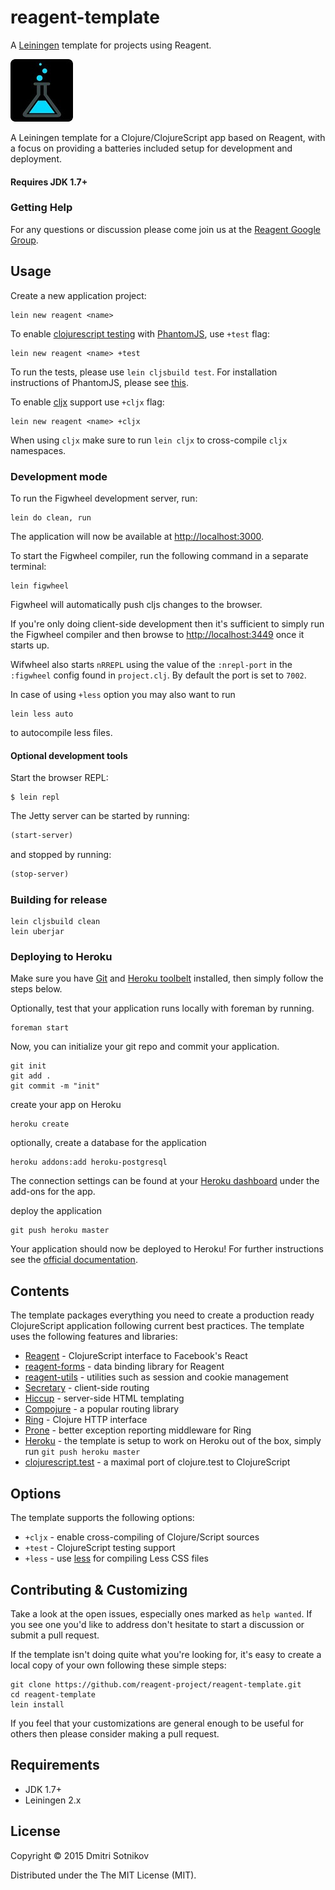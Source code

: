 # reagent-template

A [Leiningen](http://leiningen.org/) template for projects using Reagent.

![reagent-template](logo-rounded.jpg)

A Leiningen template for a Clojure/ClojureScript app based on Reagent, with a focus on providing
a batteries included setup for development and deployment.

#### Requires JDK 1.7+

### Getting Help

For any questions or discussion please come join us at the [Reagent Google Group](https://groups.google.com/forum/#!forum/reagent-project).

## Usage

Create a new application project:

```
lein new reagent <name>
```

To enable [clojurescript testing](https://github.com/cemerick/clojurescript.test) with [PhantomJS](http://phantomjs.org/), use `+test` flag:

```
lein new reagent <name> +test
```
To run the tests, please use `lein cljsbuild test`. For installation instructions of PhantomJS, please see [this](http://phantomjs.org/download.html).

To enable [cljx](https://github.com/lynaghk/cljx) support use `+cljx` flag:

```
lein new reagent <name> +cljx
```
When using `cljx` make sure to run `lein cljx` to cross-compile `cljx` namespaces.


### Development mode

To run the Figwheel development server, run:

```
lein do clean, run
```

The application will now be available at [http://localhost:3000](http://localhost:3000).

To start the Figwheel compiler, run the following command in a separate terminal:

```
lein figwheel
```
Figwheel will automatically push cljs changes to the browser.

If you're only doing client-side development then it's sufficient to simply run the
Figwheel compiler and then browse to [http://localhost:3449](http://localhost:3449)
once it starts up.

Wifwheel also starts `nRREPL` using the value of the `:nrepl-port` in the `:figwheel`
config found in `project.clj`. By default the port is set to `7002`.

In case of using `+less` option you may also want to run
```
lein less auto
```
to autocompile less files.

#### Optional development tools

Start the browser REPL:

```
$ lein repl
```
The Jetty server can be started by running:

```clojure
(start-server)
```
and stopped by running:
```clojure
(stop-server)
```

### Building for release

```
lein cljsbuild clean
lein uberjar
```

### Deploying to Heroku

Make sure you have [Git](http://git-scm.com/downloads) and [Heroku toolbelt](https://toolbelt.heroku.com/) installed, then simply follow the steps below.

Optionally, test that your application runs locally with foreman by running.

```
foreman start
```

Now, you can initialize your git repo and commit your application.

```
git init
git add .
git commit -m "init"
```
create your app on Heroku

```
heroku create
```

optionally, create a database for the application

```
heroku addons:add heroku-postgresql
```

The connection settings can be found at your [Heroku dashboard](https://dashboard.heroku.com/apps/) under the add-ons for the app.

deploy the application

```
git push heroku master
```

Your application should now be deployed to Heroku!
For further instructions see the [official documentation](https://devcenter.heroku.com/articles/clojure).

## Contents

The template packages everything you need to create a production ready ClojureScript application following current best practices. The template uses the following features and libraries:

* [Reagent](https://github.com/reagent-project/reagent) - ClojureScript interface to Facebook's React
* [reagent-forms](https://github.com/reagent-project/reagent-forms) - data binding library for Reagent
* [reagent-utils](https://github.com/reagent-project/reagent-utils) - utilities such as session and cookie management
* [Secretary](https://github.com/gf3/secretary) - client-side routing
* [Hiccup](https://github.com/weavejester/hiccup) - server-side HTML templating
* [Compojure](https://github.com/weavejester/compojure) - a popular routing library
* [Ring](https://github.com/ring-clojure/ring) - Clojure HTTP interface
* [Prone](https://github.com/magnars/prone) - better exception reporting middleware for Ring
* [Heroku](https://www.heroku.com/) - the template is setup to work on Heroku out of the box, simply run `git push heroku master`
* [clojurescript.test](https://github.com/cemerick/clojurescript.test) - a maximal port of clojure.test to ClojureScript
 
## Options

The template supports the following options:

* `+cljx` - enable cross-compiling of Clojure/Script sources
* `+test` - ClojureScript testing support
* `+less` - use [less](https://github.com/montoux/lein-less) for compiling Less CSS files
 
## Contributing & Customizing

Take a look at the open issues, especially ones marked as `help wanted`. If you see one you'd like to address don't hesitate to start a discussion or submit a pull request.

If the template isn't doing quite what you're looking for, it's easy to create a local copy of your own following these simple steps:

```
git clone https://github.com/reagent-project/reagent-template.git
cd reagent-template
lein install
```

If you feel that your customizations are general enough to be useful for others then please consider making a pull request.

## Requirements

* JDK 1.7+
* Leiningen 2.x

## License

Copyright © 2015 Dmitri Sotnikov 

Distributed under the The MIT License (MIT).



